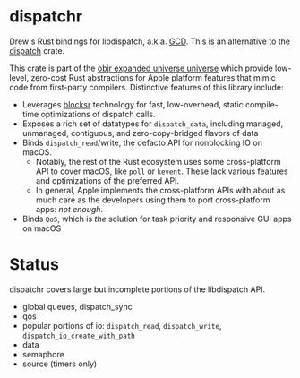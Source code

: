 # dispatchr

Drew's Rust bindings for libdispatch, a.k.a. [GCD](https://en.wikipedia.org/wiki/Grand_Central_Dispatch).  This is an alternative to the [dispatch](https://crates.io/crates/dispatch/0.2.0) crate.

This crate is part of the [objr expanded universe universe](https://github.com/drewcrawford/objr#objr-expanded-universe) which provide low-level, zero-cost Rust abstractions
for Apple platform features that mimic code from first-party compilers.  Distinctive features of this library include:

* Leverages [blocksr](https://github.com/drewcrawford/blocksr) technology for fast, low-overhead, static compile-time optimizations of dispatch calls.
* Exposes a rich set of datatypes for `dispatch_data`, including managed, unmanaged, contiguous, and zero-copy-bridged flavors of data
* Binds `dispatch_read`/write, the defacto API for nonblocking IO on macOS.
    * Notably, the rest of the Rust ecosystem uses some cross-platform API to cover macOS, like `poll` or `kevent`.  These
      lack various features and optimizations of the preferred API.
    * In general, Apple implements the cross-platform APIs with about as much care as the developers using them to port cross-platform apps: *not enough*.
* Binds `QoS`, which is *the* solution for task priority and responsive GUI apps on macOS

# Status
dispatchr covers large but incomplete portions of the libdispatch API.

* global queues, dispatch_sync
* qos
* popular portions of io: `dispatch_read`, `dispatch_write`, `dispatch_io_create_with_path`
* data
* semaphore
* source (timers only)
